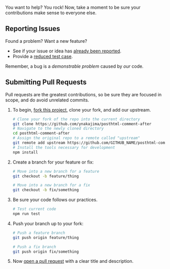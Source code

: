 You want to help? You rock! Now, take a moment to be sure your contributions make sense to everyone else.

## Reporting Issues

Found a problem? Want a new feature?

- See if your issue or idea has [already been reported].
- Provide a [reduced test case].

Remember, a bug is a _demonstrable problem_ caused by _our_ code.

## Submitting Pull Requests

Pull requests are the greatest contributions, so be sure they are focused in scope, and do avoid unrelated commits.

1. To begin, [fork this project], clone your fork, and add our upstream.
	```bash
	# Clone your fork of the repo into the current directory
	git clone https://github.com/ynakajima/posthtml-comment-after
	# Navigate to the newly cloned directory
	cd posthtml-comment-after
	# Assign the original repo to a remote called "upstream"
	git remote add upstream https://github.com/GITHUB_NAME/posthtml-comment-after
	# Install the tools necessary for development
	npm install
	```

2. Create a branch for your feature or fix:
	```bash
	# Move into a new branch for a feature
	git checkout -b feature/thing
	```
	```bash
	# Move into a new branch for a fix
	git checkout -b fix/something
	```

3. Be sure your code follows our practices.
	```bash
	# Test current code
	npm run test
	```

4. Push your branch up to your fork:
	```bash
	# Push a feature branch
	git push origin feature/thing
	```
	```bash
	# Push a fix branch
	git push origin fix/something
	```

5. Now [open a pull request] with a clear title and description.

[already been reported]: https://github.com/ynakajima/posthtml-comment-after/issues
[fork this project]:     https://github.com/ynakajima/posthtml-comment-after/fork
[open a pull request]:   https://help.github.com/articles/using-pull-requests/
[reduced test case]:     https://css-tricks.com/reduced-test-cases/
